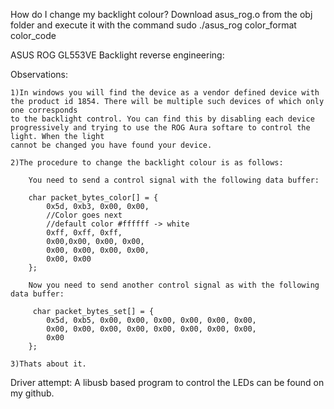 How do I change my backlight colour?
Download asus_rog.o from the obj folder and execute it with the command
	sudo ./asus_rog color_format color_code 

ASUS ROG GL553VE Backlight reverse engineering:

Observations:

	1)In windows you will find the device as a vendor defined device with the product id 1854. There will be multiple such devices of which only one corresponds
	to the backlight control. You can find this by disabling each device progressively and trying to use the ROG Aura softare to control the light. When the light 
	cannot be changed you have found your device. 
	
	2)The procedure to change the backlight colour is as follows:
	
		You need to send a control signal with the following data buffer:
		  
		char packet_bytes_color[] = {
			0x5d, 0xb3, 0x00, 0x00,
			//Color goes next
			//default color #ffffff -> white
			0xff, 0xff, 0xff,
			0x00,0x00, 0x00, 0x00,
			0x00, 0x00, 0x00, 0x00,
			0x00, 0x00
		};
	
		Now you need to send another control signal as with the following data buffer:
		
		 char packet_bytes_set[] = {
			0x5d, 0xb5, 0x00, 0x00, 0x00, 0x00, 0x00, 0x00,
			0x00, 0x00, 0x00, 0x00, 0x00, 0x00, 0x00, 0x00,
			0x00
		};
		
	3)Thats about it.

Driver attempt:
	A libusb based program to control the LEDs can be found on my github.
